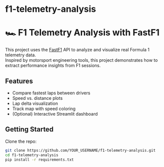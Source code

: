 # f1-telemetry-analysis

# 🏎️ F1 Telemetry Analysis with FastF1

This project uses the [FastF1](https://github.com/theOehrly/Fast-F1) API to analyze and visualize real Formula 1 telemetry data.  
Inspired by motorsport engineering tools, this project demonstrates how to extract performance insights from F1 sessions.

## Features
- Compare fastest laps between drivers
- Speed vs. distance plots
- Lap delta visualization
- Track map with speed coloring
- (Optional) Interactive Streamlit dashboard

## Getting Started
Clone the repo:
```bash
git clone https://github.com/YOUR_USERNAME/f1-telemetry-analysis.git
cd f1-telemetry-analysis
pip install -r requirements.txt
